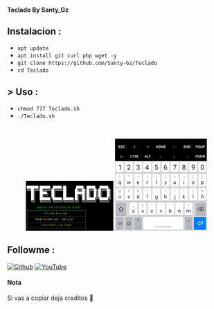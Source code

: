 #### Teclado By Santy_Gz


## Instalacion :

* `apt update`
* `apt install git curl php wget -y`
* `git clone https://github.com/Santy-Gz/Teclado`
* `cd Teclado`
## > Uso :
* `chmod 777 Teclado.sh`
* `./Teclado.sh`

<br>
<p align="center">
<img width="40%" src="https://github.com/Santy-Gz/Teclado/blob/main/img/Teclado1.jpeg"/>
<img width="42%" src="https://github.com/Santy-Gz/Teclado/blob/main/img/Teclado2.jpeg"/>
</p>

## Followme :
[![Github](https://img.shields.io/badge/Github-Santy--Gz-aqua?style=for-the-badge&logo=github)](https://github.com/Santy-Gz)
[![YouTube](https://img.shields.io/badge/YouTube-Santy--Gz-greeen?style=for-the-badge&logo=youtube)](https://www.youtube.com/channel/UCekjx11BY2uAu57k61C2WuA)

#### Nota

Si vas a copiar deja creditos 🙂
